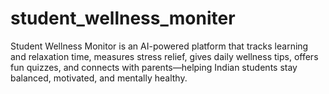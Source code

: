 # student_wellness_moniter
Student Wellness Monitor is an AI-powered platform that tracks learning and relaxation time, measures stress relief, gives daily wellness tips, offers fun quizzes, and connects with parents—helping Indian students stay balanced, motivated, and mentally healthy.
